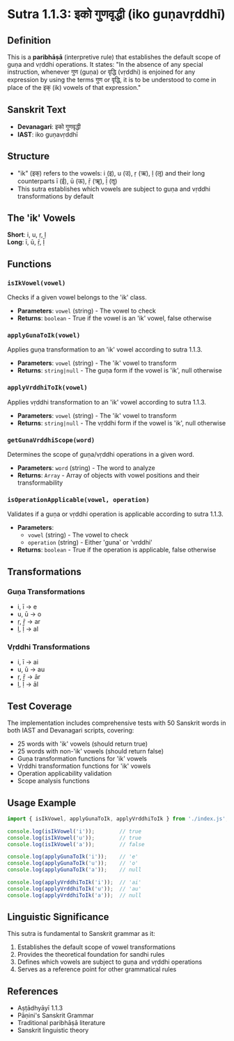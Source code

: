 # Sutra 1.1.3: इको गुणवृद्धी (iko guṇavṛddhī)

## Definition
This is a **paribhāṣā** (interpretive rule) that establishes the default scope of guṇa and vṛddhi operations. It states: "In the absence of any special instruction, whenever गुण (guṇa) or वृद्धि (vṛddhi) is enjoined for any expression by using the terms गुण or वृद्धि, it is to be understood to come in place of the इक् (ik) vowels of that expression."

## Sanskrit Text
- **Devanagari**: इको गुणवृद्धी
- **IAST**: iko guṇavṛddhī

## Structure
- "ik" (इक्) refers to the vowels: i (इ), u (उ), ṛ (ऋ), ḷ (लृ) and their long counterparts ī (ई), ū (ऊ), ṝ (ॠ), ḹ (ॡ)
- This sutra establishes which vowels are subject to guṇa and vṛddhi transformations by default

## The 'ik' Vowels
**Short**: i, u, ṛ, ḷ  
**Long**: ī, ū, ṝ, ḹ

## Functions

### `isIkVowel(vowel)`
Checks if a given vowel belongs to the 'ik' class.
- **Parameters**: `vowel` (string) - The vowel to check
- **Returns**: `boolean` - True if the vowel is an 'ik' vowel, false otherwise

### `applyGunaToIk(vowel)`
Applies guṇa transformation to an 'ik' vowel according to sutra 1.1.3.
- **Parameters**: `vowel` (string) - The 'ik' vowel to transform
- **Returns**: `string|null` - The guṇa form if the vowel is 'ik', null otherwise

### `applyVrddhiToIk(vowel)`
Applies vṛddhi transformation to an 'ik' vowel according to sutra 1.1.3.
- **Parameters**: `vowel` (string) - The 'ik' vowel to transform
- **Returns**: `string|null` - The vṛddhi form if the vowel is 'ik', null otherwise

### `getGunaVrddhiScope(word)`
Determines the scope of guṇa/vṛddhi operations in a given word.
- **Parameters**: `word` (string) - The word to analyze
- **Returns**: `Array` - Array of objects with vowel positions and their transformability

### `isOperationApplicable(vowel, operation)`
Validates if a guṇa or vṛddhi operation is applicable according to sutra 1.1.3.
- **Parameters**: 
  - `vowel` (string) - The vowel to check
  - `operation` (string) - Either 'guna' or 'vrddhi'
- **Returns**: `boolean` - True if the operation is applicable, false otherwise

## Transformations

### Guṇa Transformations
- i, ī → e
- u, ū → o
- ṛ, ṝ → ar
- ḷ, ḹ → al

### Vṛddhi Transformations
- i, ī → ai
- u, ū → au
- ṛ, ṝ → ār
- ḷ, ḹ → āl

## Test Coverage
The implementation includes comprehensive tests with 50 Sanskrit words in both IAST and Devanagari scripts, covering:
- 25 words with 'ik' vowels (should return true)
- 25 words with non-'ik' vowels (should return false)
- Guṇa transformation functions for 'ik' vowels
- Vṛddhi transformation functions for 'ik' vowels
- Operation applicability validation
- Scope analysis functions

## Usage Example
```javascript
import { isIkVowel, applyGunaToIk, applyVrddhiToIk } from './index.js';

console.log(isIkVowel('i'));        // true
console.log(isIkVowel('u'));        // true
console.log(isIkVowel('a'));        // false

console.log(applyGunaToIk('i'));    // 'e'
console.log(applyGunaToIk('u'));    // 'o'
console.log(applyGunaToIk('a'));    // null

console.log(applyVrddhiToIk('i'));  // 'ai'
console.log(applyVrddhiToIk('u'));  // 'au'
console.log(applyVrddhiToIk('a'));  // null
```

## Linguistic Significance
This sutra is fundamental to Sanskrit grammar as it:
1. Establishes the default scope of vowel transformations
2. Provides the theoretical foundation for sandhi rules
3. Defines which vowels are subject to guṇa and vṛddhi operations
4. Serves as a reference point for other grammatical rules

## References
- Aṣṭādhyāyī 1.1.3
- Pāṇini's Sanskrit Grammar
- Traditional paribhāṣā literature
- Sanskrit linguistic theory
